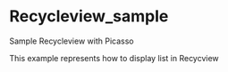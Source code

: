 # Recycleview_sample
Sample Recycleview with Picasso

This example represents how to display list in Recycview


